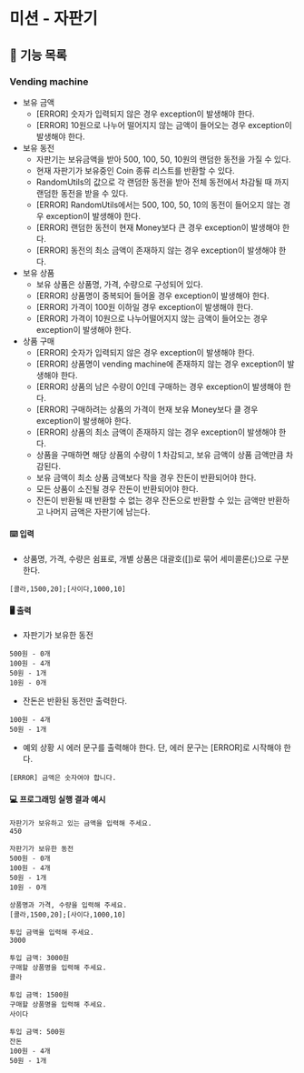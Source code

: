 # 미션 - 자판기


## 🚀 기능 목록

### Vending machine

- 보유 금액
  - [ERROR] 숫자가 입력되지 않은 경우 exception이 발생해야 한다.
  - [ERROR] 10원으로 나누어 떨어지지 않는 금액이 들어오는 경우 exception이 발생해야 한다.
- 보유 동전
  - 자판기는 보유금액을 받아 500, 100, 50, 10원의 랜덤한 동전을 가질 수 있다.
  - 현재 자판기가 보유중인 Coin 종류 리스트를 반환할 수 있다.
  - RandomUtils의 값으로 각 랜덤한 동전을 받아 전체 동전에서 차감될 때 까지 랜덤한 동전을 받을 수 있다.
  - [ERROR] RandomUtils에서는 500, 100, 50, 10의 동전이 들어오지 않는 경우 exception이 발생해야 한다.
  - [ERROR] 랜덤한 동전이 현재 Money보다 큰 경우 exception이 발생해야 한다.
  - [ERROR] 동전의 최소 금액이 존재하지 않는 경우 exception이 발생해야 한다.
- 보유 상품
  - 보유 상품은 상품명, 가격, 수량으로 구성되어 있다.
  - [ERROR] 상품명이 중복되어 들어올 경우 exception이 발생해야 한다.
  - [ERROR] 가격이 100원 이하일 경우 exception이 발생해야 한다.
  - [ERROR] 가격이 10원으로 나누어떨어지지 않는 금액이 들어오는 경우 exception이 발생해야 한다.
- 상품 구매
  - [ERROR] 숫자가 입력되지 않은 경우 exception이 발생해야 한다.
  - [ERROR] 상품명이 vending machine에 존재하지 않는 경우 exception이 발생해야 한다.
  - [ERROR] 상품의 남은 수량이 0인데 구매하는 경우 exception이 발생해야 한다.
  - [ERROR] 구매하려는 상품의 가격이 현재 보유 Money보다 클 경우 exception이 발생해야 한다.
  - [ERROR] 상품의 최소 금액이 존재하지 않는 경우 exception이 발생해야 한다.
  - 상품을 구매하면 해당 상품의 수량이 1 차감되고, 보유 금액이 상품 금액만큼 차감된다.
  - 보유 금액이 최소 상품 금액보다 작을 경우 잔돈이 반환되어야 한다.
  - 모든 상품이 소진될 경우 잔돈이 반환되어야 한다.
  - 잔돈이 반환될 때 반환할 수 없는 경우 잔돈으로 반환할 수 있는 금액만 반환하고 나머지 금액은 자판기에 남는다.

#### ⌨️ 입력

- 상품명, 가격, 수량은 쉼표로, 개별 상품은 대괄호([])로 묶어 세미콜론(;)으로 구분한다.

```
[콜라,1500,20];[사이다,1000,10]
```

#### 🖥 출력

- 자판기가 보유한 동전

```
500원 - 0개
100원 - 4개
50원 - 1개
10원 - 0개
```

- 잔돈은 반환된 동전만 출력한다.

```
100원 - 4개
50원 - 1개
```

- 예외 상황 시 에러 문구를 출력해야 한다. 단, 에러 문구는 [ERROR]로 시작해야 한다.

```
[ERROR] 금액은 숫자여야 합니다.
```

#### 💻 프로그래밍 실행 결과 예시

```
자판기가 보유하고 있는 금액을 입력해 주세요.
450

자판기가 보유한 동전
500원 - 0개
100원 - 4개
50원 - 1개
10원 - 0개

상품명과 가격, 수량을 입력해 주세요.
[콜라,1500,20];[사이다,1000,10]

투입 금액을 입력해 주세요.
3000

투입 금액: 3000원
구매할 상품명을 입력해 주세요.
콜라

투입 금액: 1500원
구매할 상품명을 입력해 주세요.
사이다

투입 금액: 500원
잔돈
100원 - 4개
50원 - 1개
```